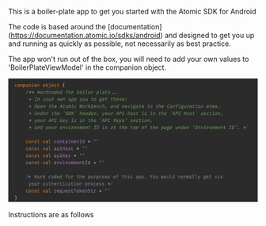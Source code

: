 This is a boiler-plate app to get you started with the Atomic SDK for Android

The code is based around the [documentation] (https://documentation.atomic.io/sdks/android) and
designed to get you up and running as quickly as possible, not necessarily as best practice.

The app won't run out of the box, you will need to add your own values to 'BoilerPlateViewModel'
in the companion object. 


![Viewmodel companion object](viewmodel.png)

Instructions are as follows
